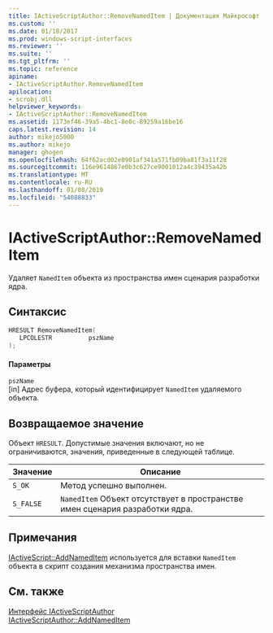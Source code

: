 ```yaml
---
title: IActiveScriptAuthor::RemoveNamedItem | Документация Майкрософт
ms.custom: ''
ms.date: 01/18/2017
ms.prod: windows-script-interfaces
ms.reviewer: ''
ms.suite: ''
ms.tgt_pltfrm: ''
ms.topic: reference
apiname:
- IActiveScriptAuthor.RemoveNamedItem
apilocation:
- scrobj.dll
helpviewer_keywords:
- IActiveScriptAuthor::RemoveNamedItem
ms.assetid: 1173ef46-39a5-4bc1-8e0c-89259a16be16
caps.latest.revision: 14
author: mikejo5000
ms.author: mikejo
manager: ghogen
ms.openlocfilehash: 64f62acd02e0901af341a571fb09ba81f3a11f28
ms.sourcegitcommit: 116e9614867e0b3c627ce9001012a4c39435a42b
ms.translationtype: MT
ms.contentlocale: ru-RU
ms.lasthandoff: 01/08/2019
ms.locfileid: "54088833"
---
```

# <a name="iactivescriptauthorremovenameditem"></a>IActiveScriptAuthor::RemoveNamedItem
Удаляет `NamedItem` объекта из пространства имен сценария разработки ядра.  
  
## <a name="syntax"></a>Синтаксис  
  
```cpp
HRESULT RemoveNamedItem(  
   LPCOLESTR          pszName  
);  
```  
  
#### <a name="parameters"></a>Параметры  
 `pszName`  
 [in] Адрес буфера, который идентифицирует `NamedItem` удаляемого объекта.  
  
## <a name="return-value"></a>Возвращаемое значение  
 Объект `HRESULT`. Допустимые значения включают, но не ограничиваются, значения, приведенные в следующей таблице.  
  
|Значение|Описание|  
|-----------|-----------------|  
|`S_OK`|Метод успешно выполнен.|  
|`S_FALSE`|`NamedItem` Объект отсутствует в пространстве имен сценария разработки ядра.|  
  
## <a name="remarks"></a>Примечания  
 [IActiveScript::AddNamedItem](../../winscript/reference/iactivescript-addnameditem.md) используется для вставки `NamedItem` объекта в скрипт создания механизма пространства имен.  
  
## <a name="see-also"></a>См. также  
 [Интерфейс IActiveScriptAuthor](../../winscript/reference/iactivescriptauthor-interface.md)   
 [IActiveScriptAuthor::AddNamedItem](../../winscript/reference/iactivescriptauthor-addnameditem.md)